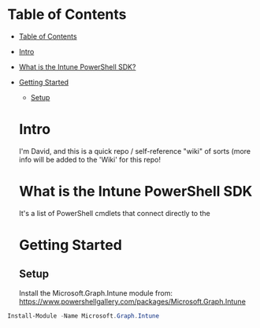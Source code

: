# Table of Contents
- [Table of Contents](#Table-of-Contents)
- [Intro](#Intro)
- [What is the Intune PowerShell SDK?](#What-is-the-Intune-PowerShell-SDK)
- [Getting Started](#Getting-Started)
  - [Setup](#Setup)
  
  # Intro
  I'm David, and this is a quick repo / self-reference "wiki" of sorts (more info will be added to the 'Wiki' for this repo!
  
  # What is the Intune PowerShell SDK
  It's a list of PowerShell cmdlets that connect directly to the 
  
  # Getting Started
  ## Setup
  Install the Microsoft.Graph.Intune module from: https://www.powershellgallery.com/packages/Microsoft.Graph.Intune
```PowerShell
Install-Module -Name Microsoft.Graph.Intune
```
  

